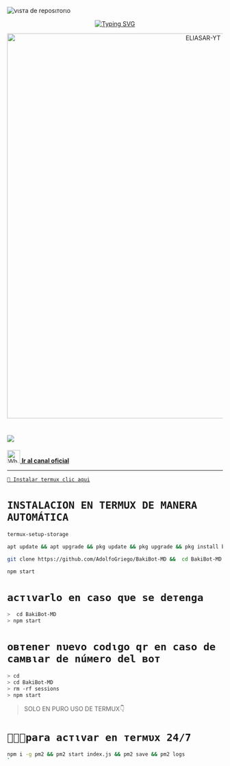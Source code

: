 ![vιѕтa de repoѕιтorιo](https://komarev.com/ghpvc/?username=AdolfoGriego&repo=BakiBot-MD&label=Vistas%20del%20repositorio&color=green&style=for-the-badge)


<div align="center">
<a href="https://git.io/typing-svg"><img src="https://readme-typing-svg.demolab.com?font=Oswald&weight=300&size=37&duration=3000&pause=100&color=FF5733&background=601D6E00&center=true&vCenter=true&repeat=true&random=FALSO&width=660&height=90&lines=BakiBot-MD+%C2%A1REVOLUCIONA%C3%B3!;MEJOR+BOT+DE+WHATSAPP; HECHO+EN%C3%MEXICO." alt="Typing SVG"/></a>
</div>

<p align="center">
  <img src="https://telegra.ph/file/31e89872f6c098cf8b161.jpg" alt="ELIASAR-YT" width="900" />
</p>

# <a href="https://wa.me/+528451003894" target="blank"><img src="https://img.shields.io/badge/Creador-25D366?style=for-the-badge&logo=whatsapp&logoColor=white" /></a>
 
 
<a href="https://whatsapp.com/channel/0029Vae6j714Y9loutP3Au29" target="_blank">
    <img src="https://upload.wikimedia.org/wikipedia/commons/6/6b/WhatsApp.svg" alt="WhatsApp" width="30" height="30"/>
    <strong>Ir al canal oficial</strong>
</a>

------------------ 

[`💫 Instalar termux clic aqui`](https://www.mediafire.com/file/3hsvi3xkpq3a64o/termux_118.apk/file)

# `INSTALACION EN TERMUX DE MANERA AUTOMÁTICA`

```bash
termux-setup-storage
```
```bash
apt update && apt upgrade && pkg update && pkg upgrade && pkg install bash && pkg install libwebp && pkg install git -y && pkg install nodejs -y && pkg install ffmpeg -y && pkg install wget && pkg install imagemagick -y && pkg install yarn
```
```bash
git clone https://github.com/AdolfoGriego/BakiBot-MD &&  cd BakiBot-MD && npm install
```
```bash
npm start
```

# `acтιvarlo en caѕo qυe ѕe deтenga`
```bash
>  cd BakiBot-MD
> npm start
```
# `oвтener nυevo codιgo qr en caѕo de caмвιar de núмero del вoт`
```bash
> cd 
> cd BakiBot-MD
> rm -rf sessions
> npm start
```



> SOLO EN PURO USO DE TERMUX👇

# `👨🏻‍💻para acтιvar en тerмυх 24/7`
```bash
npm i -g pm2 && pm2 start index.js && pm2 save && pm2 logs
`